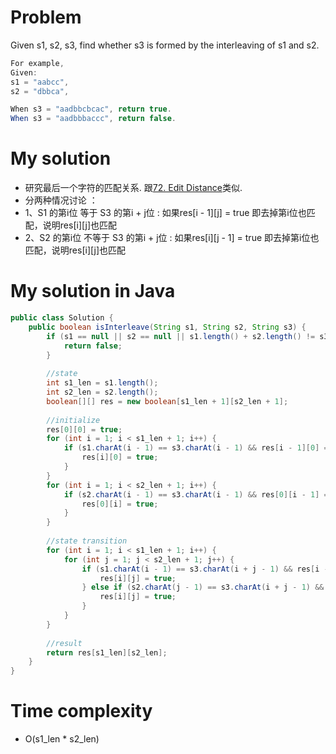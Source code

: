 # Problem 
Given s1, s2, s3, find whether s3 is formed by the interleaving of s1 and s2.

``` java
For example,
Given:
s1 = "aabcc",
s2 = "dbbca",

When s3 = "aadbbcbcac", return true.
When s3 = "aadbbbaccc", return false.
```     

# My solution

* 研究最后一个字符的匹配关系. 跟[72. Edit Distance](https://github.com/benny201/LeetCode-Notes-and-Codes/tree/master/Dynamic%20Programming/72.%20Edit%20Distance "72. Edit Distance")类似.
* 分两种情况讨论 ：   
* 1、S1 的第i位 等于 S3 的第i + j位 : 如果res[i - 1][j] = true 即去掉第i位也匹配，说明res[i][j]也匹配     
* 2、S2 的第i位 不等于 S3 的第i + j位 :  如果res[i][j - 1] = true 即去掉第i位也匹配，说明res[i][j]也匹配

# My solution in Java
```java
public class Solution {
    public boolean isInterleave(String s1, String s2, String s3) {
        if (s1 == null || s2 == null || s1.length() + s2.length() != s3.length()) {
            return false;
        }
        
        //state 
        int s1_len = s1.length();
        int s2_len = s2.length();
        boolean[][] res = new boolean[s1_len + 1][s2_len + 1];
        
        //initialize
        res[0][0] = true;
        for (int i = 1; i < s1_len + 1; i++) {
            if (s1.charAt(i - 1) == s3.charAt(i - 1) && res[i - 1][0] == true) {
                res[i][0] = true;
            }
        }
        for (int i = 1; i < s2_len + 1; i++) {
            if (s2.charAt(i - 1) == s3.charAt(i - 1) && res[0][i - 1] == true) {
                res[0][i] = true;
            }
        }
        
        //state transition
        for (int i = 1; i < s1_len + 1; i++) {
            for (int j = 1; j < s2_len + 1; j++) {
                if (s1.charAt(i - 1) == s3.charAt(i + j - 1) && res[i - 1][j] == true) {
                    res[i][j] = true;
                } else if (s2.charAt(j - 1) == s3.charAt(i + j - 1) && res[i][j - 1] == true) {
                    res[i][j] = true;
                }
            }
        }
        
        //result 
        return res[s1_len][s2_len];
    }
}
```



# Time complexity     
* O(s1_len * s2_len)
